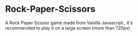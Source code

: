 # Rock-Paper-Scissors

A Rock Paper Scissor game made from Vanilla Javascript , it's recommended to play it on a large screen (more than 720px)
